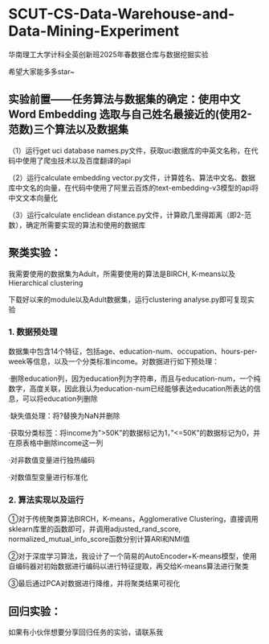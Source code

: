 # SCUT-CS-Data-Warehouse-and-Data-Mining-Experiment
华南理工大学计科全英创新班2025年春数据仓库与数据挖掘实验

希望大家能多多star~

## 实验前置——任务算法与数据集的确定：使用中文 Word Embedding 选取与自己姓名最接近的(使用2-范数)三个算法以及数据集

（1）运行get uci database names.py文件，获取uci数据库的中英文名称，在代码中使用了爬虫技术以及百度翻译的api

（2）运行calculate embedding vector.py文件，计算姓名、算法中文名、数据库中文名的向量，在代码中使用了阿里云百炼的text-embedding-v3模型的api将中文文本向量化

（3）运行calculate enclidean distance.py文件，计算欧几里得距离（即2-范数），确定所需要实现的算法和使用的数据库

## 聚类实验：

我需要使用的数据集为Adult，所需要使用的算法是BIRCH, K-means以及Hierarchical clustering

下载好以来的module以及Adult数据集，运行clustering analyse.py即可复现实验

### 1. 数据预处理
数据集中包含14个特征，包括age、education-num、occupation、hours-per-week等信息，以及一个分类标准income。对数据进行如下预处理：

·删除education列，因为education列为字符串，而且与education-num，一个纯数字，高度关联，因此我认为education-num已经能够表达education所表达的信息，可以将education列删除

·缺失值处理：将?替换为NaN并删除

·获取分类标签：将income为”>50K”的数据标记为1，”<=50K”的数据标记为0，并在原表格中删除income这一列
  
·对非数值变量进行独热编码

·对数值型变量进行标准化

### 2. 算法实现以及运行

①对于传统聚类算法BIRCH，K-means，Agglomerative Clustering，直接调用sklearn库里的函数即可，并调用adjusted_rand_score, normalized_mutual_info_score函数分别计算ARI和NMI值

②对于深度学习算法，我设计了一个简易的AutoEncoder+K-means模型，使用自编码器对初始数据进行编码以进行特征提取，再交给K-means算法进行聚类

③最后通过PCA对数据进行降维，并将聚类结果可视化

## 回归实验：

如果有小伙伴想要分享回归任务的实验，请联系我
